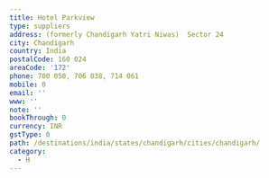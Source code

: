 ```yaml
---
title: Hotel Parkview
type: suppliers
address: (formerly Chandigarh Yatri Niwas)  Sector 24
city: Chandigarh
country: India
postalCode: 160 024
areaCode: '172'
phone: 700 050, 706 038, 714 061
mobile: 0
email: ''
www: ''
note: ''
bookThrough: 0
currency: INR
gstType: 0
path: /destinations/india/states/chandigarh/cities/chandigarh/
category:
  - H
---
```


